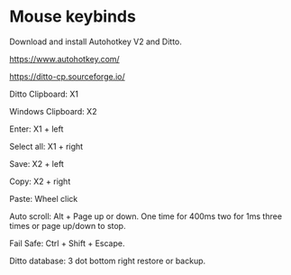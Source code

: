 # Mouse keybinds

Download and install Autohotkey V2 and Ditto.

https://www.autohotkey.com/

https://ditto-cp.sourceforge.io/

Ditto Clipboard: X1

Windows Clipboard: X2

Enter: X1 + left

Select all: X1 + right

Save: X2 + left

Copy: X2 + right

Paste: Wheel click

Auto scroll: Alt + Page up or down. One time for 400ms two for 1ms three times or page up/down to stop.

Fail Safe: Ctrl + Shift + Escape.

Ditto database: 3 dot bottom right restore or backup.
